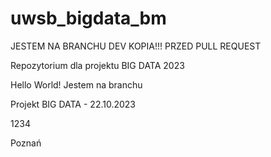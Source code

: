 # uwsb_bigdata_bm


JESTEM NA BRANCHU DEV KOPIA!!! PRZED PULL REQUEST

Repozytorium dla projektu BIG DATA 2023

Hello World! Jestem na branchu

Projekt BIG DATA - 22.10.2023

1234

Poznań
